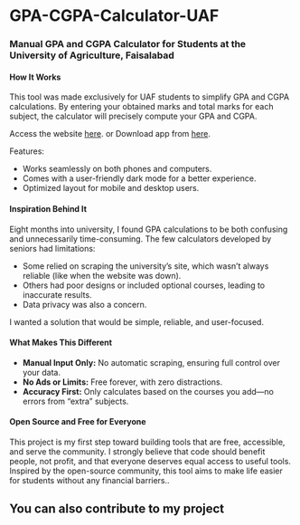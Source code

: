# GPA-CGPA-Calculator-UAF

### **Manual GPA and CGPA Calculator for Students at the University of Agriculture, Faisalabad**

#### **How It Works**
This tool was made exclusively for UAF students to simplify GPA and CGPA calculations. By entering your obtained marks and total marks for each subject, the calculator will precisely compute your GPA and CGPA.

Access the website [here](https://mutmainx.github.io/GPA-CGPA-Calculator-UAF/).
or 
Download app from [here](https://github.com/MutmainX/GPA-CGPA-Calculator-UAF/releases/download/v1.0/Calc-CGPA.apk).

Features:
- Works seamlessly on both phones and computers.
- Comes with a user-friendly dark mode for a better experience.
- Optimized layout for mobile and desktop users.

#### **Inspiration Behind It**
Eight months into university, I found GPA calculations to be both confusing and unnecessarily time-consuming. The few calculators developed by seniors had limitations:
- Some relied on scraping the university’s site, which wasn’t always reliable (like when the website was down).
- Others had poor designs or included optional courses, leading to inaccurate results.
- Data privacy was also a concern.

I wanted a solution that would be simple, reliable, and user-focused.

#### **What Makes This Different**
- **Manual Input Only:** No automatic scraping, ensuring full control over your data.
- **No Ads or Limits:** Free forever, with zero distractions.
- **Accuracy First:** Only calculates based on the courses you add—no errors from “extra” subjects.

#### **Open Source and Free for Everyone**
This project is my first step toward building tools that are free, accessible, and serve the community. I strongly believe that code should benefit people, not profit, and that everyone deserves equal access to useful tools. Inspired by the open-source community, this tool aims to make life easier for students without any financial barriers..

You can also contribute to my project 
---
